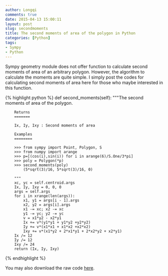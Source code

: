 ```yaml
---
author: Longqi
comments: true
date: 2015-04-13 15:00:11
layout: post
slug: secondmoments
title: The second moments of area of the polygon in Python
categories: [Python]
tags:
- Sympy
- Python
---
```


Sympy geometry module does not offer function to calculate second moments of area of an arbitrary polygon. However, the algorithm to calculate the moments are quite simple. I simply post the codes for calculating second moments of area here for those who maybe interested in this function.

{% highlight python %}
	def second_moments(self):
	    """The second moments of area of the polygon.

	    Returns
	    =======

	    Ix, Iy, Ixy : Second moments of area

	    Examples
	    ========

	    >>> from sympy import Point, Polygon, S
	    >>> from numpy import arange
	    >>> p=[(cos(i),sin(i)) for i in arange(6)/S.One/3*pi]
	    >>> poly = Polygon(*p)
	    >>> second_moments(poly)
	        (5*sqrt(3)/16, 5*sqrt(3)/16, 0)

	    """
	    xc, yc = self.centroid.args
	    Ix, Iy, Ixy = 0, 0, 0
	    args = self.args
	    for i in xrange(len(args)):
	        x1, y1 = args[i - 1].args
	        x2, y2 = args[i].args
	        x1 -= xc; x2 -= xc
	        y1 -= yc; y2 -= yc
	        v = x1*y2 - x2*y1
	        Ix += v*(y1*y1 + y1*y2 +y2*y2)
	        Iy += v*(x1*x1 + x1*x2 +x2*x2)
	        Ixy += v*(x1*y2 + 2*x1*y1 + 2*x2*y2 + x2*y1)
	    Ix /= 12
	    Iy /= 12
	    Ixy /= 24
	    return (Ix, Iy, Ixy)
{% endhighlight %}

You may also download the raw code [here](/public/other/second_moments.py).